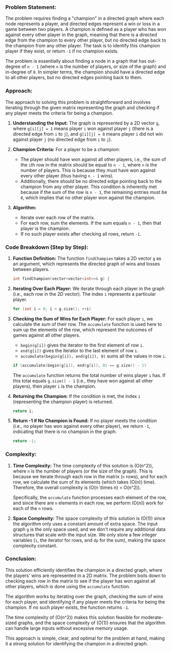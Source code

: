 ### Problem Statement:
The problem requires finding a "champion" in a directed graph where each node represents a player, and directed edges represent a win or loss in a game between two players. A champion is defined as a player who has won against every other player in the graph, meaning that there is a directed edge from the champion to every other player, but no directed edge back to the champion from any other player. The task is to identify this champion player if they exist, or return `-1` if no champion exists.

The problem is essentially about finding a node in a graph that has out-degree of `n - 1` (where `n` is the number of players, or size of the graph) and in-degree of `0`. In simpler terms, the champion should have a directed edge to all other players, but no directed edges pointing back to them.

### Approach:
The approach to solving this problem is straightforward and involves iterating through the given matrix representing the graph and checking if any player meets the criteria for being a champion.

1. **Understanding the Input:**
   The graph is represented by a 2D vector `g`, where `g[i][j] = 1` means player `i` won against player `j` (there is a directed edge from `i` to `j`), and `g[i][j] = 0` means player `i` did not win against player `j` (no directed edge from `i` to `j`).

2. **Champion Criteria:**
   For a player to be a champion:
   - The player should have won against all other players, i.e., the sum of the `i`th row in the matrix should be equal to `n - 1`, where `n` is the number of players. This is because they must have won against every other player (thus having `n - 1` wins).
   - Additionally, there should be no directed edge pointing back to the champion from any other player. This condition is inherently met because if the sum of the row is `n - 1`, the remaining entries must be `0`, which implies that no other player won against the champion.

3. **Algorithm:**
   - Iterate over each row of the matrix.
   - For each row, sum the elements. If the sum equals `n - 1`, then that player is the champion.
   - If no such player exists after checking all rows, return `-1`.

### Code Breakdown (Step by Step):

1. **Function Definition:**
   The function `findChampion` takes a 2D vector `g` as an argument, which represents the directed graph of wins and losses between players.

   ```cpp
   int findChampion(vector<vector<int>>& g) {
   ```

2. **Iterating Over Each Player:**
   We iterate through each player in the graph (i.e., each row in the 2D vector). The index `i` represents a particular player.

   ```cpp
   for (int i = 0; i < g.size(); ++i)
   ```

3. **Checking the Sum of Wins for Each Player:**
   For each player `i`, we calculate the sum of their row. The `accumulate` function is used here to sum up the elements of the row, which represent the outcomes of games against all other players.

   - `begin(g[i])` gives the iterator to the first element of row `i`.
   - `end(g[i])` gives the iterator to the last element of row `i`.
   - `accumulate(begin(g[i]), end(g[i]), 0)` sums all the values in row `i`.

   ```cpp
   if (accumulate(begin(g[i]), end(g[i]), 0) == g.size() - 1)
   ```

   The `accumulate` function returns the total number of wins player `i` has. If this total equals `g.size() - 1` (i.e., they have won against all other players), then player `i` is the champion.

4. **Returning the Champion:**
   If the condition is met, the index `i` (representing the champion player) is returned.

   ```cpp
   return i;
   ```

5. **Return -1 if No Champion is Found:**
   If no player meets the condition (i.e., no player has won against every other player), we return `-1`, indicating that there is no champion in the graph.

   ```cpp
   return -1;
   ```

### Complexity:

1. **Time Complexity:**
   The time complexity of this solution is \(O(n^2)\), where `n` is the number of players (or the size of the graph). This is because we iterate through each row in the matrix (`n` rows), and for each row, we calculate the sum of its elements (which takes \(O(n)\) time). Therefore, the overall complexity is \(O(n \times n) = O(n^2)\).

   Specifically, the `accumulate` function processes each element of the row, and since there are `n` elements in each row, we perform \(O(n)\) work for each of the `n` rows.

2. **Space Complexity:**
   The space complexity of this solution is \(O(1)\) since the algorithm only uses a constant amount of extra space. The input graph `g` is the only space used, and we don't require any additional data structures that scale with the input size. We only store a few integer variables (`i`, the iterator for rows, and `dp` for the sum), making the space complexity constant.

### Conclusion:
This solution efficiently identifies the champion in a directed graph, where the players' wins are represented in a 2D matrix. The problem boils down to checking each row in the matrix to see if the player has won against all other players, which is done using the `accumulate` function.

The algorithm works by iterating over the graph, checking the sum of wins for each player, and identifying if any player meets the criteria for being the champion. If no such player exists, the function returns `-1`.

The time complexity of \(O(n^2)\) makes this solution feasible for moderate-sized graphs, and the space complexity of \(O(1)\) ensures that the algorithm can handle large inputs without excessive memory usage.

This approach is simple, clear, and optimal for the problem at hand, making it a strong solution for identifying the champion in a directed graph.